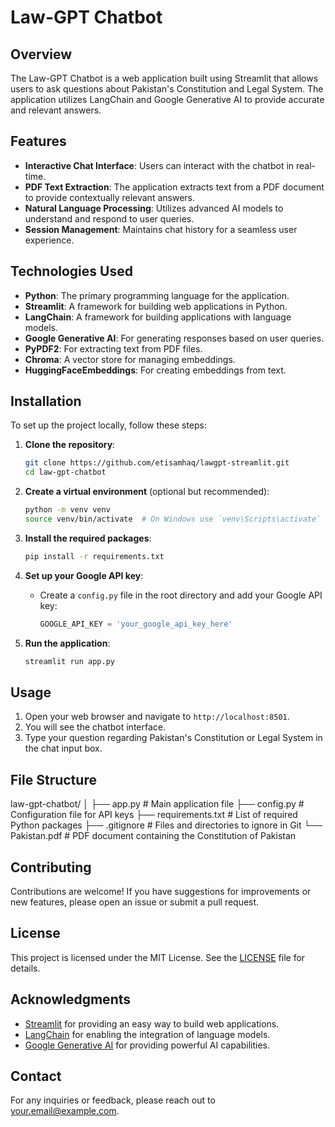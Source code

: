 # Law-GPT Chatbot

## Overview

The Law-GPT Chatbot is a web application built using Streamlit that allows users to ask questions about Pakistan's Constitution and Legal System. The application utilizes LangChain and Google Generative AI to provide accurate and relevant answers.

## Features

- **Interactive Chat Interface**: Users can interact with the chatbot in real-time.
- **PDF Text Extraction**: The application extracts text from a PDF document to provide contextually relevant answers.
- **Natural Language Processing**: Utilizes advanced AI models to understand and respond to user queries.
- **Session Management**: Maintains chat history for a seamless user experience.

## Technologies Used

- **Python**: The primary programming language for the application.
- **Streamlit**: A framework for building web applications in Python.
- **LangChain**: A framework for building applications with language models.
- **Google Generative AI**: For generating responses based on user queries.
- **PyPDF2**: For extracting text from PDF files.
- **Chroma**: A vector store for managing embeddings.
- **HuggingFaceEmbeddings**: For creating embeddings from text.

## Installation

To set up the project locally, follow these steps:

1. **Clone the repository**:
   ```bash
   git clone https://github.com/etisamhaq/lawgpt-streamlit.git
   cd law-gpt-chatbot
   ```

2. **Create a virtual environment** (optional but recommended):
   ```bash
   python -m venv venv
   source venv/bin/activate  # On Windows use `venv\Scripts\activate`
   ```

3. **Install the required packages**:
   ```bash
   pip install -r requirements.txt
   ```

4. **Set up your Google API key**:
   - Create a `config.py` file in the root directory and add your Google API key:
     ```python
     GOOGLE_API_KEY = 'your_google_api_key_here'
     ```

5. **Run the application**:
   ```bash
   streamlit run app.py
   ```

## Usage

1. Open your web browser and navigate to `http://localhost:8501`.
2. You will see the chatbot interface.
3. Type your question regarding Pakistan's Constitution or Legal System in the chat input box.

## File Structure

law-gpt-chatbot/
│
├── app.py # Main application file
├── config.py # Configuration file for API keys
├── requirements.txt # List of required Python packages
├── .gitignore # Files and directories to ignore in Git
└── Pakistan.pdf # PDF document containing the Constitution of Pakistan


## Contributing

Contributions are welcome! If you have suggestions for improvements or new features, please open an issue or submit a pull request.

## License

This project is licensed under the MIT License. See the [LICENSE](LICENSE) file for details.

## Acknowledgments

- [Streamlit](https://streamlit.io/) for providing an easy way to build web applications.
- [LangChain](https://langchain.readthedocs.io/en/latest/) for enabling the integration of language models.
- [Google Generative AI](https://cloud.google.com/generative-ai) for providing powerful AI capabilities.

## Contact

For any inquiries or feedback, please reach out to [your.email@example.com](mailto:your.email@example.com).
